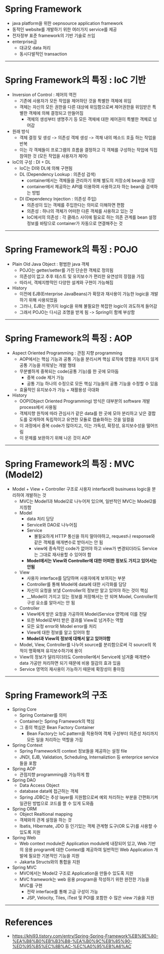 # Spring Framework
- java platform을 위한 oepnsource application framework
- 동적인 website를 개발하기 위한 여러가지 service를 제공
- 전자정부 표준 framework의 기반 기술로 쓰임
- enterprise급
	- 대규모 data 처리
	- 동시다발적인 transaction
---




# Spring Framework의 특징 : IoC 기반
- Inversion of Control : 제어의 역전
	- 기존에 사용자가 모든 작업을 제어하던 것을 특별한 객체에 위임
	- 객체는 자신의 모든 권한을 다른 대상에 위임함으로써 제어권한을 위임받은 특별한 객체에 의해 결정되고 만들어짐
		- 객체의 생성부터 생명주기 등 모든 객체에 대한 제어권이 특별한 객체로 넘어감
- 원래 방식
	- 객체 결정 및 생성 -> 의존성 객체 생성 -> 객채 내의 메소드 호출 하는 작업을 반복
	- 이는 각 객체들이 프로그램의 흐름을 결정하고 각 객체를 구성하는 작업에 직접 참여한 것 (모든 작업을 사용자가 제어)
- IoC의 구성 : DI + DL
	- IoC는 DI와 DL에 의해 구현됨
	- DL (Dependency Lookup : 의존성 검색)
		- container에서는 객체들을 관리하기 위해 별도의 저장소에 bean을 저장
		- container에서 제공하는 API를 이용하여 사용하고자 하는 bean을 검색하는 방법
	- DI (Dependency Injection : 의존성 주입)
		- 의존성이 있는 객체를 주입한다는 의미로 이해하면 편함
		- 의존성 : 하나의 객체가 어떠한 다른 객체를 사용하고 있는 것
		- IoC에서의 의존성 : 각 클래스 사이에 필요로 하는 의존 관계를 bean 설정 정보를 바탕으로 container가 자동으로 연결해주는 것
---




# Spring Framework의 특징 : POJO
- Plain Old Java Object : 평범한 java 객체
	- POJO는 getter/setter를 가진 단순한 객체로 정의됨
	- 의존성이 없고 추후 테스트 및 유지보수가 편리한 유연성의 장점을 가짐
	- 따라서, 객체지향적인 다양한 설계와 구현이 가능해짐
- History
	- 이전에 EJB(Enterprise JavaBeans)가 확장과 재사용이 가능한 logic을 개발하기 위해 사용되었음
	- 그러나, EJB는 한가지 logic을 위해 불필요한 복잡한 logic이 과도하게 들어감
	- 그래서 POJO는 다시금 조명을 받게 됨 -> Spring이 함께 부상함
---




# Spring Framework의 특징 : AOP
- Aspect Oriented Programming : 관점 지향 programming
	- AOP에서는 핵심 기능과 공통 기능을 분리시켜 핵심 로직에 영향을 끼치지 않게 공통 기능을 끼워넣는 개발 형태
	- 무분별하게 중복되는 code(공통 기능)를 한 곳에 모아둠
		- 중복 code 제거 가능
		- 공통 기능 하나의 수정으로 모든 핵심 기능들의 공통 기능을 수정할 수 있음
	- 효율적인 유지보수가 가능 + 재활용성 극대화
- History
	- OOP(Object Oriented Programming) 방식은 대부분의 software 개발 process에서 사용됨
	- 객체지향 원칙에 따라 관심사가 같은 data를 한 곳에 모아 분리하고 낮은 결합도를 갖게하여 독립적이고 유연한 모듈로 캡슐화하는 것을 일컬음
	- 이 과정에서 중복 code가 많아지고, 이는 가독성, 확장성, 유지보수성을 떨어뜨림
	- 이 문제를 보완하기 위해 나온 것이 AOP
---




# Spring Framework의 특징 : MVC (Model2)
- Model + View + Controller 구조로 사용자 interface와 businuess logic을 분리하여 개발하는 것
	- MVC는 Model1과 Model2로 나누어져 있으며, 일반적인 MVC는 Model2를 지칭함
	- Model
		- data 처리 담당
		- Service와 DAO로 나누어짐
		- Service
			- 불필요하게 HTTP 통신을 하지 말아야하고, request나 response와 같은 객체를 매개변수로 받아서는 안 됨
			- view에 종속적인 code가 없어야 하고 view가 변경되더라도 Service는 그대로 재사용할 수 있어야 함
		- __Model에서는 View와 Controller에 대한 어떠한 정보도 가지고 있어서는 안됨__
	- View
		- 사용자 interface를 담당하며 사용자에게 보여지는 부분
		- Controller를 통해 Model에 data에 대한 시각화를 담당
		- 자신이 요청을 보낼 Controller의 정보만 알고 있어야 하는 것이 핵심
		- __Model이 가지고 있는 정보를 저장해서는 안 되며 Model, Controller의 구성 요소를 알아서는 안 됨
	- Controller
		- View에게 받은 요청을 가공하여 Model(Service 영역)에 이를 전달
		- 또한 Model로부터 받은 결과를 View로 넘겨주는 역할
		- 모든 요청 error와 Model error를 처리
		- View에 대한 정보를 알고 있어야 함
		- __Model과 View의 정보에 대해서 알고 있어야함__
	- Model, View, Controller를 나누어 source를 분리함으로써 각 source의 목적이 명확해져 유지보수하기에 용이
	- View의 정보가 달라지더라도 Controller에서 Service에 넘겨줄 매개변수 data 가공만 처리하면 되기 때문에 비용 절감의 효과 있음
	- Service 영역의 재사용이 가능하기 때문에 확장성이 좋아짐
---




# Spring Framework의 구조
- Spring Core
	- Spring Container를 의미
	- Container는 Spring Framework의 핵심
	- 그 중의 핵심은 Bean Factory Container
		- Bean Factory는 IoC pattern을 적용하여 객체 구성부터 의존성 처리까지 모든 일을 처리하는 역할을 가짐
- Spring Context
	- Spring Framework의 context 정보들을 제공하는 설정 file
	- JNDI, EJB, Validation, Scheduling, Internaliztion 등 enterprice service들을 포함
- Spring AOP
	- 관점지향 programming을 가능하게 함
- Spring DAO
	- Data Access Object
	- database data에 접근하는 객체
	- Spring JDBC는 추상 layer를 지원함으로써 예외 처리하는 부분을 간편화기켜 일관된 방법으로 코드를 짤 수 있게 도와줌
- Spring ORM
	- Object Realtional mapping
	- 객체와의 관계 설정을 하는 것
	- Ibatis, Hibernate, JDO 등 인기있는 객체 관계형 도구(OR 도구)를 사용할 수 있도록 지원
- Spring Web
	- Web context module은 Application module에 내장되어 있고, Web 기반의 응용 program에 대한 Context를 제공하여 일반적인 Web Application 개발에 필요한 기본적인 기능을 지원
	- Jakarta Structs와의 통합을 지원
- Spring MVC
	- MVC에서는 Model2 구조로 Application을 만들수 있도혹 지원
	- MVC framework는 web 응용 program을 작성하기 위한 완전한 기능을 MVC를 구현
		- 전략 interface를 통해 고급 구성이 가능
		- JSP, Velocity, Tiles, iTest 및 POI를 포함한 수 많은 view 기술을 지원
---




# References
- https://khj93.tistory.com/entry/Spring-Spring-Framework%EB%9E%80-%EA%B8%B0%EB%B3%B8-%EA%B0%9C%EB%85%90-%ED%95%B5%EC%8B%AC-%EC%A0%95%EB%A6%AC



